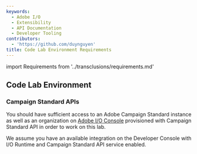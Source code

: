 ```yaml
---
keywords:
  - Adobe I/O
  - Extensibility
  - API Documentation
  - Developer Tooling
contributors:
  - 'https://github.com/duynguyen'
title: Code Lab Environment Requirements
---
```


import Requirements from '../transclusions/requirements.md'

<Requirements/>

## Code Lab Environment

### Campaign Standard APIs

You should have sufficient access to an Adobe Campaign Standard instance as well as an organization on [Adobe I/O Console](https://developer.adobe.com/console) provisioned with Campaign Standard API in order to work on this lab.
  
We assume you have an available integration on the Developer Console with I/O Runtime and Campaign Standard API service enabled.

